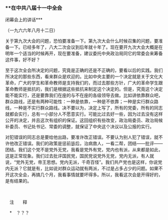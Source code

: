 ### **在中共八届十一中全会  
闭幕会上的讲话**\*

（一九六六年八月十二日）

关于第九次大会的问题，恐怕要准备一下。第九次大会什么时候召集的问题，要准备一下。已经多年了，八大二次会议到后年就十年了。现在要开九次大会大概是在明年一个适当的时候再开，现在要准备，建议委托中央政治局同它的常委会来筹备这件事，好不好？

至于这次全会所决定的问题，究竟是正确的还是不正确的，要看以后的实践。我们所决定的那些东西，看来群众是欢迎的。比如中央主要的一个决定就是关于文化大革命，广大的学生和革命教师是支持我们的，而过去那些方针，广大的革命学生跟革命教师是抵抗的，我们是根据这些抵抗来制定这个决定的。但是，究竟这个决定能不能实行，还是要靠我们在座的与不在座的各级领导去做。比如讲依靠群众吧，群众路线，还是有两种可能性：一种是依靠，一种是不依靠；一种是实行群众路线，一种是不实行群众路线。决不要以为，决定上写了，所有的党委，所有的同志就都会实行，总有一小部分人不愿意实行。可能比过去好一些，因为过去没有这样公开的决定，并且这次有组织的保证。这回组织有些改变，政治局委员、政治局候补委员、书记处书记、常委的调整，就保证了中央这个决议以及公报的实行。

对犯错误的同志总是要给他出路，要准许改正错误。不要认为别人犯了错误，就不许他改正错误。我们的政策是惩前毖后，治病救人，一看二帮，团结——批评——团结。我们这个党不是党外无党，我看是党外有党，党内也有派，从来都是如此，这是正常现象。我们过去批评国民党，国民党说党外无党，党内无派，有人就说，“党外无党，帝王思想。党内无派，千奇百怪”。我们共产党也是这样，你说党内无派？它就是有，比如说对群众运动就有两派，不过是占多占少的问题。如果不开这次全会，再搞几个月，我看事情就要坏得多。所以，我看这次会是开得好的，是有结果的。

　　

　注　　释　

　\*　？？？